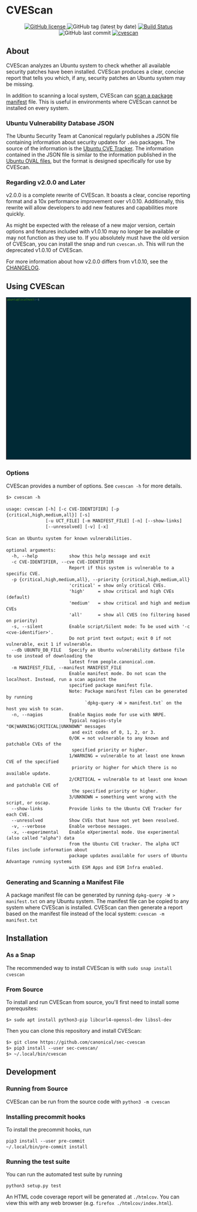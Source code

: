 # CVEScan

<p align="center">
	<a href="https://github.com/canonical/sec-cvescan">
		<img alt="GitHub license" src="https://img.shields.io/github/license/canonical/sec-cvescan">
	</a>
	<img src="https://img.shields.io/github/v/tag/canonical/sec-cvescan" alt="GitHub tag (latest by date)">
	<a href="https://travis-ci.org/canonical/sec-cvescan">
		<img src="https://travis-ci.org/canonical/sec-cvescan.svg?branch=master" alt="Build Status">
	</a>
	<img alt="GitHub last commit" src="https://img.shields.io/github/last-commit/canonical/sec-cvescan">
	<a href="https://snapcraft.io/owwatcher">
		<img src="https://snapcraft.io//cvescan/badge.svg" alt="cvescan">
	</a>
</p>

## About

CVEScan analyzes an Ubuntu system to check whether all available security
patches have been installed. CVEScan produces a clear, concise report that
tells you which, if any, security patches an Ubuntu system may be missing.

In addition to scanning a local system, CVEScan can [scan a package
manifest](#generating-and-scanning-a-manifest-file) file. This is useful in
environments where CVEScan cannot be installed on every system.

### Ubuntu Vulnerability Database JSON

The Ubuntu Security Team at Canonical regularly publishes a JSON file
containing information about security updates for `.deb` packages. The source of
the information is the [Ubuntu CVE
Tracker](https://people.canonical.com/~ubuntu-security/cve/). The information
contained in the JSON file is similar to the information published in the
[Ubuntu OVAL files](https://people.canonical.com/~ubuntu-security/oval/), but
the format is designed specifically for use by CVEScan.

### Regarding v2.0.0 and Later
v2.0.0 is a complete rewrite of CVEScan. It boasts a clear, concise reporting
format and a 10x performance improvement over v1.0.10. Additionally, this
rewrite will allow developers to add new features and capabilities more
quickly.

As might be expected with the release of a new major version, certain options
and features included with v1.0.10 may no longer be available or may not
function as they use to. If you absolutely must have the old version of
CVEScan, you can install the snap and run `cvescan.sh`. This will run the
deprecated v1.0.10 of CVEScan.

For more information about how v2.0.0 differs from v1.0.10, see the
[CHANGELOG](./CHANGELOG.md).

## Using CVEScan

![CVEScan Demo](cvescan_demo.gif)


### Options
CVEScan provides a number of options. See `cvescan -h` for more details.

```
$> cvescan -h

usage: cvescan [-h] [-c CVE-IDENTIFIER] [-p {critical,high,medium,all}] [-s]
               [-u UCT_FILE] [-m MANIFEST_FILE] [-n] [--show-links]
               [--unresolved] [-v] [-x]

Scan an Ubuntu system for known vulnerabilities.

optional arguments:
  -h, --help            show this help message and exit
  -c CVE-IDENTIFIER, --cve CVE-IDENTIFIER
                        Report if this system is vulnerable to a specific CVE.
  -p {critical,high,medium,all}, --priority {critical,high,medium,all}
                        'critical' = show only critical CVEs.
                        'high'     = show critical and high CVEs (default)
                        'medium'   = show critical and high and medium CVEs
                        'all'      = show all CVES (no filtering based on priority)
  -s, --silent          Enable script/Silent mode: To be used with '-c <cve-identifier>'.
                        Do not print text output; exit 0 if not vulnerable, exit 1 if vulnerable.
  --db UBUNTU_DB_FILE   Specify an Ubuntu vulnerability datbase file to use instead of downloading the
                        latest from people.canonical.com.
  -m MANIFEST_FILE, --manifest MANIFEST_FILE
                        Enable manifest mode. Do not scan the localhost. Instead, run a scan against the
                        specified package manifest file.
                        Note: Package manifest files can be generated by running
                              `dpkg-query -W > manifest.txt` on the host you wish to scan.
  -n, --nagios          Enable Nagios mode for use with NRPE.
                        Typical nagios-style "OK|WARNING|CRITICAL|UNKNOWN" messages
                         and exit codes of 0, 1, 2, or 3.
                        0/OK = not vulnerable to any known and patchable CVEs of the
                         specified priority or higher.
                        1/WARNING = vulnerable to at least one known CVE of the specified
                         priority or higher for which there is no available update.
                        2/CRITICAL = vulnerable to at least one known and patchable CVE of
                         the specified priority or higher.
                        3/UNKNOWN = something went wrong with the script, or oscap.
  --show-links          Provide links to the Ubuntu CVE Tracker for each CVE.
  --unresolved          Show CVEs that have not yet been resolved.
  -v, --verbose         Enable verbose messages.
  -x, --experimental    Enable eXperimental mode. Use experimental (also called "alpha") data
                        from the Ubuntu CVE tracker. The alpha UCT files include information about
                        package updates available for users of Ubuntu Advantage running systems
                        with ESM Apps and ESM Infra enabled.
```

### Generating and Scanning a Manifest File

A package manifest file can be generated by running
`dpkg-query -W > manifest.txt` on any Ubuntu system. The manifest file can be
copied to any system where CVEScan is installed. CVEScan can then generate
a report based on the manifest file instead of the local system: `cvescan -m
manifest.txt`

## Installation

### As a Snap

The recommended way to install CVEScan is with `sudo snap install cvescan`

### From Source
To install and run CVEScan from source, you'll first need to install some prerequsites:

```
$> sudo apt install python3-pip libcurl4-openssl-dev libssl-dev
```

Then you can clone this repository and install CVEScan:

```
$> git clone https://github.com/canonical/sec-cvescan
$> pip3 install --user sec-cvescan/
$> ~/.local/bin/cvescan
```

## Development

### Running from Source

CVEScan can be run from the source code with `python3 -m cvescan`

### Installing precommit hooks
To install the precommit hooks, run

    pip3 install --user pre-commit
    ~/.local/bin/pre-commit install

### Running the test suite
You can run the automated test suite by running

    python3 setup.py test

An HTML code coverage report will be generated at `./htmlcov`. You can view
this with any web browser (e.g. `firefox ./htmlcov/index.html`).

